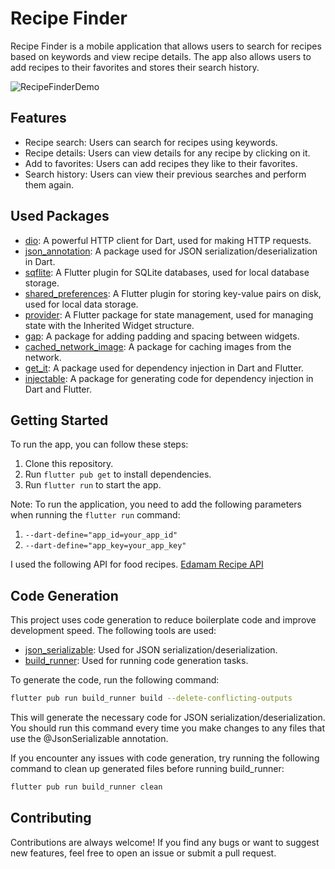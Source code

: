 # Recipe Finder
Recipe Finder is a mobile application that allows users to search for recipes based on keywords and view recipe details. The app also allows users to add recipes to their favorites and stores their search history.

![RecipeFinderDemo](assets/readme/example_presentation.gif)

## Features
- Recipe search: Users can search for recipes using keywords.
- Recipe details: Users can view details for any recipe by clicking on it.
- Add to favorites: Users can add recipes they like to their favorites.
- Search history: Users can view their previous searches and perform them again.

## Used Packages
- [dio](https://pub.dev/packages/dio "dio"): A powerful HTTP client for Dart, used for making HTTP requests.
- [json_annotation](https://pub.dev/packages/json_annotation "json_annotation"): A package used for JSON serialization/deserialization in Dart.
- [sqflite](https://pub.dev/packages/sqflite "sqflite"): A Flutter plugin for SQLite databases, used for local database storage.
- [shared_preferences](https://pub.dev/packages/shared_preferences "shared_preferences"): A Flutter plugin for storing key-value pairs on disk, used for local data storage.
- [provider](https://pub.dev/packages/provider "provider"): A Flutter package for state management, used for managing state with the Inherited Widget structure.
- [gap](https://pub.dev/packages/gap "gap"): A package for adding padding and spacing between widgets.
- [cached_network_image](https://pub.dev/packages/cached_network_image "cached_network_image"): A package for caching images from the network.
- [get_it](https://pub.dev/packages/get_it "get_it"): A package used for dependency injection in Dart and Flutter.
- [injectable](https://pub.dev/packages/injectable "injectable"): A package for generating code for dependency injection in Dart and Flutter.

## Getting Started
To run the app, you can follow these steps:

1. Clone this repository.
2. Run `flutter pub get` to install dependencies.
3. Run `flutter run` to start the app.

Note: To run the application, you need to add the following parameters when running the `flutter run` command:

1. `--dart-define="app_id=your_app_id" `
2. `--dart-define="app_key=your_app_key"`

I used the following API for food recipes.
[Edamam Recipe API](https://developer.edamam.com/edamam-docs-recipe-api "Edamam Recipe API")


## Code Generation
This project uses code generation to reduce boilerplate code and improve development speed. The following tools are used:

- [json_serializable](https://pub.dev/packages/json_serializable "json_serializable"): Used for JSON serialization/deserialization.
- [build_runner](https://pub.dev/packages/build_runner "build_runner"): Used for running code generation tasks.

To generate the code, run the following command:

```bash
flutter pub run build_runner build --delete-conflicting-outputs
```

This will generate the necessary code for JSON serialization/deserialization. You should run this command every time you make changes to any files that use the @JsonSerializable annotation.

If you encounter any issues with code generation, try running the following command to clean up generated files before running build_runner:

```bash
flutter pub run build_runner clean
```


## Contributing
Contributions are always welcome! If you find any bugs or want to suggest new features, feel free to open an issue or submit a pull request.